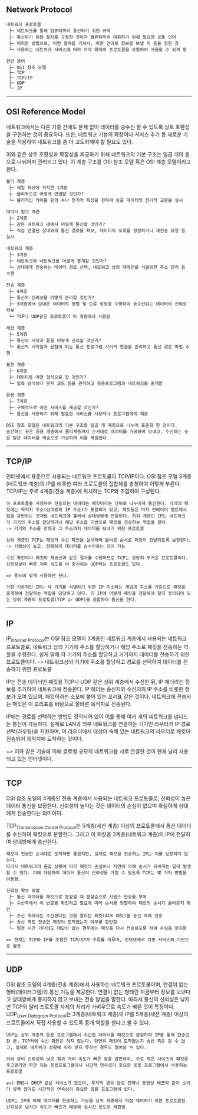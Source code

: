 ## Network Protocol
```
네트워크 프로토콜
 ├─ 네트워크를 통해 컴퓨터끼리 통신하기 위한 규약
 ├─ 통신하기 위한 절차를 규정한 것이자 컴퓨터끼리 대화하기 위해 필요한 공통 언어
 ├─ 어떠한 방법으로, 어떤 절차를 거쳐서, 어떤 언어로 정보를 보낼 지 등을 정한 것
 └─ 사용하는 네트워크 서비스에 따라 각각 최적의 프로토콜을 조합하여 사용할 수 있게 됨

관련 용어
 ├─ OSI 참조 모델
 ├─ TCP
 ├─ TCP/IP
 ├─ UDP
 └─ IP
```

---
## OSI Reference Model

네트워크에서는 다른 기종 간에도 문제 없이 데이터를 송수신 할  수 있도록 상호 호환성을 구현하는 것이 중요하다. 또한, 네트워크 기능의 확장이나 서비스 추가 등 새로운 기술을 적용하여 네트워크를 좀 더 고도화해야 할 필요도 있다.

이와 같은 상호 호환성과 확장성을 제공하기 위해 네트워크의 기본 구조는 일곱 개의 층으로 나뉘어져 관리되고 있다. 이 계층 구조를 OSI 참조 모델 혹은 OSI 계층 모델이라고 한다.
```
물리 계층
 ├─ 제일 하단에 위치한 1계층
 ├─ 물리적으로 어떻게 연결할 것인가?
 └─ 물리적인 케이블 핀의 수나 전기적 특성을 정하여 송출 데이터의 전기적 교환을 실시

데이터 링크 계층
 ├─ 2계층
 ├─ 같은 네트워크 내에서 어떻게 통신할 것인가?
 └─ 직접 연결된 상대와의 통신 경로를 확보, 데이터의 오류를 정정하거나 재전송 요청 등 실시

네트워크 계층
 ├─ 3계층
 ├─ 네트워크와 네트워크를 어떻게 중개할 것인가?
 └─ 상대에게 전송하는 데이터 경로 선택, 네트워크 상의 개개인을 식별위한 주소 관리 등 수행

전송 계층
 ├─ 4계층
 ├─ 통신의 신뢰성을 어떻게 관리할 것인가?
 ├─ 3계층에서 보내온 데이터의 정렬 및 오류 정정을 수행하여 송수신되는 데이터의 신뢰성 확보
 └─ TCP나 UDP같은 프로토콜이 이 계층에서 사용됨

세션 계층
 ├─ 5계층
 ├─ 통신의 시작과 끝을 어떻게 관리할 것인가?
 └─ 통신의 시작점과 끝점이 되는 통신 프로그램 사이의 연결을 관리하고 통신 경로 확립 수행

표현 계층
 ├─ 6계층
 ├─ 데이터를 어떤 형식으로 할 것인가?
 └─ 압축 방식이나 문자 코드 등을 관리하고 응용프로그램과 네트워크를 중개함

응용 계층
 ├─ 7계층
 ├─ 구체적으로 어떤 서비스를 제공할 것인가?
 └─ 통신을 사용하기 위해 필요한 서비스를 사용자나 프로그램에게 제공

OSI 참조 모델은 네트워크의 기본 구조를 일곱 개 계층으로 나누어 표준화 한 것이다.
송신하는 곳은 응용 계층에서 물리계층까지 순서대로 데이터를 가공하여 보내고, 수신하는 곳은 받은 데이터를 역순으로 가공하여 이를 복원한다.
```

---
## TCP/IP

인터넷에서 표준으로 사용되는 네트워크 프로토콜이 TCP/IP이다. OSI 참조 모델 3계층(네트워크 계층)의 IP를 비롯한 여러 프로토콜의 집합체를 총칭하여 이렇게 부른다. TCP/IP는 주로 4계층(전송 계층)에 위치하는 TCP와 조합하여 구성된다.
```
이 프로토콜을 사용하여 전송되는 데이터는 패킷이라는 단위로 나누어져 통신한다. 각각의 패킷에는 목적지 주소(상대방의 IP 주소)가 포함되어 있고, 패킷들은 마치 컨베이어 벨트에서 짐을 운반하는 것처럼 네트워크에 흘러서 상대방에게 전달된다. 하위 계층인 IP는 네트워크 각 기기의 주소를 할당하거나 해당 주소를 기반으로 패킷을 전송하는 역할을 한다.
-> 기기의 주소를 정하고 그 주소까지 데이터를 보내기 위한 프로토콜

상위 계층인 TCP는 패킷의 수신 확인을 실시하며 올바른 순서로 패킷이 전달되도록 보장한다.
-> 신뢰성이 높고, 정확하게 데이터를 송수신하는 것이 가능

수신 확인이나 패킷의 재송신과 같은 절차를 수행하므로 TCP는 상당히 무거운 프로토콜이다.
신뢰성보다 빠른 처리 속도를 더 중시하는 UDP라는 프로토콜도 있다.

=> 용도에 맞게 사용하면 된다.
```

```
가장 기본적인 IP는 각 기기를 식별하기 위한 IP 주소라는 개념과 주소를 기준으로 패킷을 중개하여 전달하는 역할을 담당하고 있다. 이 IP에 어떻게 패킷을 전달해야 할지 정의되어 있는 상위 계층의 프로토콜(TCP or UDP)을 조합하여 통신을 한다.
```

---
## IP
IP$_{Internet\ Protocol}$는 OSI 참조 모델의 3계층인 네트워크 계층에서 사용되는 네트워크 프로토콜로, 네트워크 상의 기기에 주소를 할당하거나 해당 주소로 패킷을 전송하는 역할을 수행한다. 쉽게 말해 각 기기의 주소를 할당하고 거기까지 데이터를 전송하기 위한 프로토콜이다.
-> 네트워크상의 기기에 주소를 할당하고 경로를 선택하여 데이터를 전송하기 위한 프로토콜

IP는 전송 데이터인 패킷을 TCP나 UDP 같은 상위 계층에서 수신한 뒤, IP 헤더라는 정보를 추가하여 네트워크에 전송한다. IP 헤더는 송신지와 수신지의 IP 주소를 비롯한 정보가 모여 있으며, 패킷이라는 소포에 붙어 있는 꼬리표 같은 것이다. 네트워크에 전송되는 패킷은 이 꼬리표를 바탕으로 올바른 목적지로 전송된다.

IP에는 경로를 선택하는 방법도 정의되어 있어 이를 통해 여러 개의 네트워크를 넘나드는 통신이 가능하다. 실제로 LAN과 외부 네트워크를 연결하는 기기인 라우터가 IP 경로 선택(라우팅)을 지원하며, 이 라우터에서 대상이 속해 있는 네트워크의 라우터로 패킷이 전송되어 목적지에 도착하는 것이다.

=> 이와 같은 기술에 의해 글로벌 규모의 네트워크를 서로 연결한 것이 현재 널리 사용되고 있는 인터넷이다.

---
## TCP

OSI 참조 모델의 4계층인 전송 계층에서 사용되는 네트워크 프로토콜로, 신뢰성이 높은 데이터 통신을 보장한다. 신뢰성이 높다는 것은 데이터의 손실이 없으며 확실하게 상대에게 전송한다는 의미이다.

TCP$_{Transmission\ Contol\ Protocol}$는 5계층(세션 계층) 이상의 프로토콜에서 통신 데이터를 수신하여 패킷으로 분할한다. 그리고 이 패킷을 3계층(네트워크 계층)의 IP에 전달하여 상대방에게 송신한다.

```
패킷이 전송한 순서대로 도착하면 좋겠지만, 실제로 패킷을 전송하는 IP는 이를 보장하지 않는다.
따라서 네트워크의 혼잡 상황에 따라 패킷의 손실이나 지연에 의해 순서가 뒤바뀌는 일이 발생할 수 있다. 이에 대응하여 데이터 통신이 신뢰성을 가질 수 있도록 TCP는 몇 가지 방법을 이용함.

신뢰성 확보 방법
 ├─ 통신 데이터를 패킷으로 분할할 때 분할순으로 시퀀스 번호를 부여
 ├─ 수신측에서 이 번호를 확인하고 필요에 따라 순서를 정렬하여 패킷의 순서가 올바른지 확인
 ├─ 수신 측에서는 수신했다는 것을 알리는 패킷(ACK 패킷)을 송신 측에 전송
 ├─ 송신 측도 전송한 패킷이 도착했는지 여부를 판단함
 └─ 일정 시간 기다려도 대답이 없는 경우에는 패킷을 다시 전송하도록 하여 손실을 방지함

=> 현재는 TCP와 IP를 조합한 TCP/IP가 주류를 이루며, 인터넷에서 각종 서비스의 기반으로 활용
```

---
## UDP

OSI 참조 모델의 4계층(전송 계층)에서 사용하는 네트워크 프로토콜이며, 연결이 없는 형태(데이터그램)의 통신 기능을 제공한다. 연결이 없는 형태란 지금부터 정보를 보낸다고 상대방에게 통지하지 않고 보내는 전송 방법을 말한다. 따라서 통신의 신뢰성은 낮지만 TCP와 달리 프로토콜 자체의 처리가 가벼우므로 속도가 빠른 것이 특징이다.
UDP$_{User\ Datagram\ Protocol}$는 3계층(네트워크 계층)의 IP를 5계층(세션 계층) 이상의 프로토콜에서 직접 사용할 수 있도록 중개 역할을 한다고 볼 수 있다.

```
UDP는 상위 계층의 응용 프로그램에서 수신한 데이터를 패킷으로 분할하여 IP를 통해 전송만 할 뿐, TCP처럼 수신 확인은 하지 않는다. 당연히 패킷이 도착했는지 송신 측은 알 수 없고, 실제로 네트워크 상황에 따라 받지 못하는 경우도 일어날 수 있다.

이와 같이 신뢰성이 낮은 점과 처리 속도가 빠른 점을 감안하여, 주로 작은 사이즈의 패킷을 주고받기만 하면 되는 응용프로그램이나 시간적 연속성이 중요한 응용 프로그램에서 사용하는 프로토콜

ex) DNS나 DHCP 같은 서비스가 있으며, 후자의 경우 음성 전화나 동영상 배포와 같이 소리가 살짝 끊겨도 시간적인 연속성이 중요한 응용 프로그램이 있다.
```

```
UDP는 IP에 의해 데이터를 전송하는 기능을 상위 계층에서 직접 제어하기 위한 프로토콜임
신뢰성은 낮지만 속도가 빠르기 때문에 실시간 용도로 적합함
```